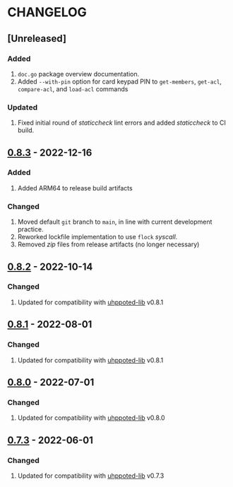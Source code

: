 # CHANGELOG

## [Unreleased]

### Added
1. `doc.go` package overview documentation.
2. Added `--with-pin` option for card keypad PIN to `get-members`, `get-acl`, `compare-acl`, 
   and `load-acl` commands

### Updated
1. Fixed initial round of _staticcheck_ lint errors and added _staticcheck_ to
   CI build.


## [0.8.3](https://github.com/uhppoted/uhppoted-app-wild-apricot/releases/tag/v0.8.3) - 2022-12-16

### Added
1. Added ARM64 to release build artifacts

### Changed
1. Moved default `git` branch to `main`, in line with current development practice.
2. Reworked lockfile implementation to use `flock` _syscall_.
3. Removed _zip_ files from release artifacts (no longer necessary)


## [0.8.2](https://github.com/uhppoted/uhppoted-app-wild-apricot/releases/tag/v0.8.2) - 2022-10-14

### Changed
1. Updated for compatibility with [uhppoted-lib](https://github.com/uhppoted/uhppoted-lib) v0.8.1


## [0.8.1](https://github.com/uhppoted/uhppoted-app-wild-apricot/releases/tag/v0.8.1) - 2022-08-01

### Changed
1. Updated for compatibility with [uhppoted-lib](https://github.com/uhppoted/uhppoted-lib) v0.8.1


## [0.8.0](https://github.com/uhppoted/uhppoted-app-wild-apricot/releases/tag/v0.8.0) - 2022-07-01

### Changed
1. Updated for compatibility with [uhppoted-lib](https://github.com/uhppoted/uhppoted-lib) v0.8.0


## [0.7.3](https://github.com/uhppoted/uhppoted-app-wild-apricot/releases/tag/v0.7.3) - 2022-06-01

### Changed
1. Updated for compatibility with [uhppoted-lib](https://github.com/uhppoted/uhppoted-lib) v0.7.3

